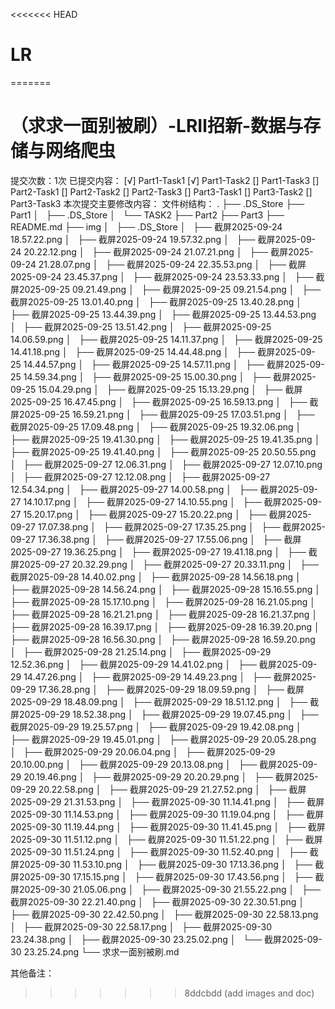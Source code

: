 <<<<<<< HEAD
# LR
=======
# （求求一面别被刷）-LRⅡ招新-数据与存储与网络爬虫
提交次数：1次
已提交内容：
[√] Part1-Task1
[√] Part1-Task2
[] Part1-Task3
[] Part2-Task1
[] Part2-Task2
[] Part2-Task3
[] Part3-Task1
[] Part3-Task2
[] Part3-Task3
本次提交主要修改内容：
文件树结构：
.
├── .DS_Store
├── Part1
│   ├── .DS_Store
│   └── TASK2
├── Part2
├── Part3
├── README.md
├── img
│   ├── .DS_Store
│   ├── 截屏2025-09-24 18.57.22.png
│   ├── 截屏2025-09-24 19.57.32.png
│   ├── 截屏2025-09-24 20.22.12.png
│   ├── 截屏2025-09-24 21.07.21.png
│   ├── 截屏2025-09-24 21.28.07.png
│   ├── 截屏2025-09-24 22.35.53.png
│   ├── 截屏2025-09-24 23.45.37.png
│   ├── 截屏2025-09-24 23.53.33.png
│   ├── 截屏2025-09-25 09.21.49.png
│   ├── 截屏2025-09-25 09.21.54.png
│   ├── 截屏2025-09-25 13.01.40.png
│   ├── 截屏2025-09-25 13.40.28.png
│   ├── 截屏2025-09-25 13.44.39.png
│   ├── 截屏2025-09-25 13.44.53.png
│   ├── 截屏2025-09-25 13.51.42.png
│   ├── 截屏2025-09-25 14.06.59.png
│   ├── 截屏2025-09-25 14.11.37.png
│   ├── 截屏2025-09-25 14.41.18.png
│   ├── 截屏2025-09-25 14.44.48.png
│   ├── 截屏2025-09-25 14.44.57.png
│   ├── 截屏2025-09-25 14.57.11.png
│   ├── 截屏2025-09-25 14.59.34.png
│   ├── 截屏2025-09-25 15.00.30.png
│   ├── 截屏2025-09-25 15.04.29.png
│   ├── 截屏2025-09-25 15.13.29.png
│   ├── 截屏2025-09-25 16.47.45.png
│   ├── 截屏2025-09-25 16.59.13.png
│   ├── 截屏2025-09-25 16.59.21.png
│   ├── 截屏2025-09-25 17.03.51.png
│   ├── 截屏2025-09-25 17.09.48.png
│   ├── 截屏2025-09-25 19.32.06.png
│   ├── 截屏2025-09-25 19.41.30.png
│   ├── 截屏2025-09-25 19.41.35.png
│   ├── 截屏2025-09-25 19.41.40.png
│   ├── 截屏2025-09-25 20.50.55.png
│   ├── 截屏2025-09-27 12.06.31.png
│   ├── 截屏2025-09-27 12.07.10.png
│   ├── 截屏2025-09-27 12.12.08.png
│   ├── 截屏2025-09-27 12.54.34.png
│   ├── 截屏2025-09-27 14.00.58.png
│   ├── 截屏2025-09-27 14.10.17.png
│   ├── 截屏2025-09-27 14.10.55.png
│   ├── 截屏2025-09-27 15.20.17.png
│   ├── 截屏2025-09-27 15.20.22.png
│   ├── 截屏2025-09-27 17.07.38.png
│   ├── 截屏2025-09-27 17.35.25.png
│   ├── 截屏2025-09-27 17.36.38.png
│   ├── 截屏2025-09-27 17.55.06.png
│   ├── 截屏2025-09-27 19.36.25.png
│   ├── 截屏2025-09-27 19.41.18.png
│   ├── 截屏2025-09-27 20.32.29.png
│   ├── 截屏2025-09-27 20.33.11.png
│   ├── 截屏2025-09-28 14.40.02.png
│   ├── 截屏2025-09-28 14.56.18.png
│   ├── 截屏2025-09-28 14.56.24.png
│   ├── 截屏2025-09-28 15.16.55.png
│   ├── 截屏2025-09-28 15.17.10.png
│   ├── 截屏2025-09-28 16.21.05.png
│   ├── 截屏2025-09-28 16.21.21.png
│   ├── 截屏2025-09-28 16.21.37.png
│   ├── 截屏2025-09-28 16.39.17.png
│   ├── 截屏2025-09-28 16.39.20.png
│   ├── 截屏2025-09-28 16.56.30.png
│   ├── 截屏2025-09-28 16.59.20.png
│   ├── 截屏2025-09-28 21.25.14.png
│   ├── 截屏2025-09-29 12.52.36.png
│   ├── 截屏2025-09-29 14.41.02.png
│   ├── 截屏2025-09-29 14.47.26.png
│   ├── 截屏2025-09-29 14.49.23.png
│   ├── 截屏2025-09-29 17.36.28.png
│   ├── 截屏2025-09-29 18.09.59.png
│   ├── 截屏2025-09-29 18.48.09.png
│   ├── 截屏2025-09-29 18.51.12.png
│   ├── 截屏2025-09-29 18.52.38.png
│   ├── 截屏2025-09-29 19.07.45.png
│   ├── 截屏2025-09-29 19.25.57.png
│   ├── 截屏2025-09-29 19.42.08.png
│   ├── 截屏2025-09-29 19.45.01.png
│   ├── 截屏2025-09-29 20.05.28.png
│   ├── 截屏2025-09-29 20.06.04.png
│   ├── 截屏2025-09-29 20.10.00.png
│   ├── 截屏2025-09-29 20.13.08.png
│   ├── 截屏2025-09-29 20.19.46.png
│   ├── 截屏2025-09-29 20.20.29.png
│   ├── 截屏2025-09-29 20.22.58.png
│   ├── 截屏2025-09-29 21.27.52.png
│   ├── 截屏2025-09-29 21.31.53.png
│   ├── 截屏2025-09-30 11.14.41.png
│   ├── 截屏2025-09-30 11.14.53.png
│   ├── 截屏2025-09-30 11.19.04.png
│   ├── 截屏2025-09-30 11.19.44.png
│   ├── 截屏2025-09-30 11.41.45.png
│   ├── 截屏2025-09-30 11.51.12.png
│   ├── 截屏2025-09-30 11.51.22.png
│   ├── 截屏2025-09-30 11.51.24.png
│   ├── 截屏2025-09-30 11.52.40.png
│   ├── 截屏2025-09-30 11.53.10.png
│   ├── 截屏2025-09-30 17.13.36.png
│   ├── 截屏2025-09-30 17.15.15.png
│   ├── 截屏2025-09-30 17.43.56.png
│   ├── 截屏2025-09-30 21.05.06.png
│   ├── 截屏2025-09-30 21.55.22.png
│   ├── 截屏2025-09-30 22.21.40.png
│   ├── 截屏2025-09-30 22.30.51.png
│   ├── 截屏2025-09-30 22.42.50.png
│   ├── 截屏2025-09-30 22.58.13.png
│   ├── 截屏2025-09-30 22.58.17.png
│   ├── 截屏2025-09-30 23.24.38.png
│   ├── 截屏2025-09-30 23.25.02.png
│   └── 截屏2025-09-30 23.25.24.png
└── 求求一面别被刷.md


其他备注：
>>>>>>> 8ddcbdd (add images and doc)
